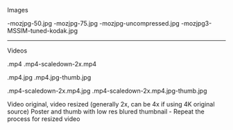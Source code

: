 Images


-mozjpg-50.jpg
-mozjpg-75.jpg
-mozjpg-uncompressed.jpg
-mozjpg3-MSSIM-tuned-kodak.jpg



----------
Videos

.mp4
.mp4-scaledown-2x.mp4

.mp4.jpg
.mp4.jpg-thumb.jpg


.mp4-scaledown-2x.mp4.jpg
.mp4-scaledown-2x.mp4.jpg-thumb.jpg


Video original, video resized (generally 2x, can be 4x if using 4K original source)
Poster and thumb with low res blured thumbnail - Repeat the process for resized video

